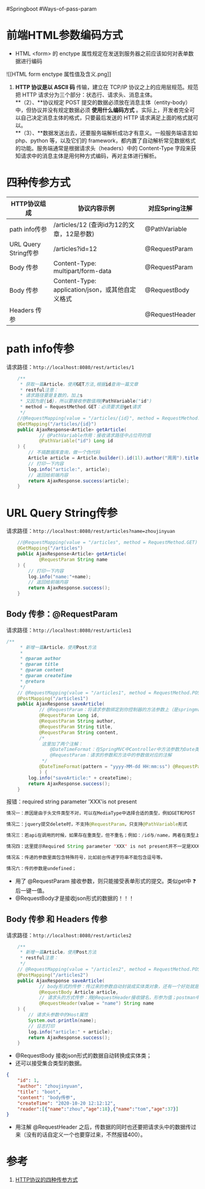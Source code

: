 #Springboot #Ways-of-pass-param

# 前端HTML参数编码方式
- HTML \<form> 的 enctype 属性规定在发送到服务器之前应该如何对表单数据进行编码

![[HTML form enctype 属性值及含义.png]]
1. **HTTP 协议是以 ASCII 码** 传输，建立在 TCP/IP 协议之上的应用层规范。规范把 HTTP 请求分为三个部分：状态行、请求头、消息主体。  
**（2）、**协议规定 POST 提交的数据必须放在消息主体（entity-body）中，但协议并没有规定数据必须 **使用什么编码方式** 。实际上，开发者完全可以自己决定消息主体的格式，只要最后发送的 HTTP 请求满足上面的格式就可以。  
**（3）、**数据发送出去，还要服务端解析成功才有意义。一般服务端语言如 php、python 等，以及它们的 framework，都内置了自动解析常见数据格式的功能。服务端通常是根据请求头（headers）中的 Content-Type 字段来获知请求中的消息主体是用何种方式编码，再对主体进行解析。



# 四种传参方式

| HTTP协议组成           | 协议内容示例                                  | 对应Spring注解     |
| ------------------ | --------------------------------------- | -------------- |
| path info传参        | /articles/12 (查询id为12的文章，12是参数)         | @PathVariable  |
| URL Query String传参 | /articles?id=12                         | @RequestParam  |
| Body 传参            | Content-Type: multipart/form-data       | @RequestParam  |
| Body 传参            | Content-Type: application/json，或其他自定义格式 | @RequestBody   |
| Headers 传参         |                                         | @RequestHeader |

# path info传参
请求路径：`http://localhost:8080/rest/articles/1`

```java
    /**
     * 获取一篇Article，使用GET方法,根据id查询一篇文章
     * restful注意：
     * 请求路径要是复数的，加上s
     * 又因为是{id}，所以要接收参数值用@PathVariable("id")
     * method = RequestMethod.GET：必须要求是get请求
     */
    //@RequestMapping(value = "/articles/{id}", method = RequestMethod.GET)
    @GetMapping("/articles/{id}")
    public AjaxResponse<Article> getArticle(
            // @PathVariable作用：接收请求路径中占位符的值
            @PathVariable("id") Long id
    ) {
        // 不搞数据库查询，做一个伪代码
        Article article = Article.builder().id(1l).author("周周").title("z1").content("RESTful风格查询一篇文章").createTime(new Date()).build();
        // 打印一下内容
        log.info("article:", article);
        // 返回给前端内容
        return AjaxResponse.success(article);
    }
```

# URL Query String传参
请求路径：`http://localhost:8080/rest/articles?name=zhoujinyuan`

```java
    //@RequestMapping(value = "/articles", method = RequestMethod.GET)
    @GetMapping("/articles")
    public AjaxResponse<Article> getArticle(
            @RequestParam String name
    ) {
        // 打印一下内容
        log.info("name:"+name);
        // 返回给前端内容
        return AjaxResponse.success();
    }
```

## Body 传参：@RequestParam

请求路径：`http://localhost:8080/rest/articles1`

```java
/**
     * 新增一篇Article，使用Post方法
     *
     * @param author
     * @param title
     * @param content
     * @param createTime
     * @return
     */
    // @RequestMapping(value = "/articles1", method = RequestMethod.POST)
    @PostMapping("/articles1")
    public AjaxResponse saveArticle(
            // @RequestParam：将请求参数绑定到你控制器的方法参数上（是springmvc中接收普通参数的注解）
            @RequestParam Long id,
            @RequestParam String author,
            @RequestParam String title,
            @RequestParam String content,
            /*
             这里加了两个注解：
                @DateTimeFormat：在SpringMVC中Controller中方法参数为Date类型想要限定请求传入时间格式时，可以通过@DateTimeFormat来指定，但请求传入参数与指定格式不符时，会返回400错误。
                @RequestParam：请求的参数和方法中的参数做对应的注解
             */
            @DateTimeFormat(pattern = "yyyy-MM-dd HH:mm:ss") @RequestParam Date createTime
            ) {
        log.info("saveArticle:" + createTime);
        return AjaxResponse.success();
    }
```

报错：required string parameter 'XXX'is not present

```java
情况一：原因是由于头文件类型不对，可以在MediaType中选择合适的类型，例如GET和POST

情况二：jquery提交delete时，不支持@RequestParam，只支持@PathVariable形式

情况三：若api在调用的时候，如果存在重类型，但不重名；例如：/id与/name，两者在类型上是一样的

情况四：这里提示Required String parameter 'XXX' is not present并不一定是XXX的错，也有可能是后面的参数错误。总的来说就是页面传递的参数和后台接受参数名自不匹配。

情况五：传递的参数里面包含特殊符号，比如前台传递字符串不能包含逗号等。

情况六：传的参数是undefined；
```

- 用了 @RequestParam 接收参数，则只能接受表单形式的提交。类似get中 ❓ 后一键一值。
- @RequestBody才是接收json形式的数据的！！！

## Body 传参 和 Headers 传参

请求路径：`http://localhost:8080/rest/articles2`
```java
    /**
     * 新增一篇Article，使用Post方法
     * restful注意：
     */
    // @RequestMapping(value = "/articles2", method = RequestMethod.POST)
    @PostMapping("/articles2")
    public AjaxResponse saveArticle(
            // body形式的传参：传过来的参数自动封装成实体类对象，还有一个好处就是可以接收集合类型的参数。
            @RequestBody Article article,
            // 请求头的方式传参：用@RequestHeader接收键名，形参为值；postman中
            @RequestHeader(value = "name") String name
    ) {
        // 请求头参数中的Host属性
        System.out.println(name);
        // 日志打印
        log.info("article:" + article);
        return AjaxResponse.success();
    }
```

- @RequestBody 接收json形式的数据自动转换成实体类；
- 还可以接受集合类型的数据。

```json
{
    "id": 1,
    "author": "zhoujinyuan",
    "title": "boot",
    "content": "body传参",
    "createTime": "2020-10-20 12:12:12",
    "reader":[{"name":"zhou","age":18},{"name":"tom","age":37}]
}
```

- 用注解 @RequestHeader 之后，传数据的同时也还要把请求头中的数据传过来（没有的话自定义一个也要穿过来，不然报错400）。
# 参考
1. [HTTP协议的四种传参方式](https://www.cnblogs.com/jinyuanya/p/13934722.html)